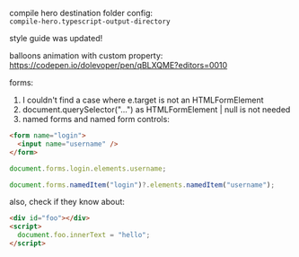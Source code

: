 compile hero destination folder config:  
`compile-hero.typescript-output-directory`

style guide was updated!

balloons animation with custom property:
https://codepen.io/dolevoper/pen/qBLXQME?editors=0010

forms:

1. I couldn't find a case where e.target is not an HTMLFormElement
2. document.querySelector("...") as HTMLFormElement | null is not needed
3. named forms and named form controls:

```html
<form name="login">
  <input name="username" />
</form>
```

```javascript
document.forms.login.elements.username;
```

```typescript
document.forms.namedItem("login")?.elements.namedItem("username");
```

also, check if they know about:

```html
<div id="foo"></div>
<script>
  document.foo.innerText = "hello";
</script>
```
